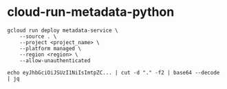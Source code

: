 # cloud-run-metadata-python

```
gcloud run deploy metadata-service \
    --source . \
    --project <project_name> \
    --platform managed \
    --region <region> \
    --allow-unauthenticated
```

```
echo eyJhbGciOiJSUzI1NiIsImtpZC... | cut -d "." -f2 | base64 --decode | jq
```